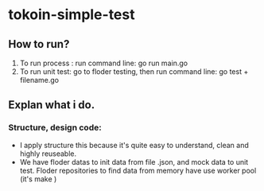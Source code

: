 # tokoin-simple-test

## How to run?
1. To run process : run command line: go run main.go
2. To run unit test: go to floder testing, then run command line: go test + filename.go

## Explan what i do.
### Structure, design code:
* I apply structure this because it's quite easy to understand, clean and highly reuseable.
* We have floder datas to init data from file .json, and mock data to unit test. Floder repositories to find data from memory have use worker pool (it's make )

